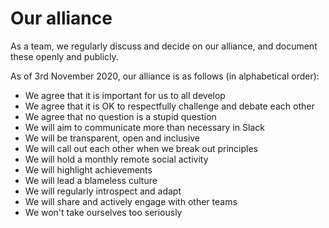 # Our alliance

As a team, we regularly discuss and decide on our alliance, and document these openly and publicly.

As of 3rd November 2020, our alliance is as follows (in alphabetical order):

- We agree that it is important for us to all develop
- We agree that it is OK to respectfully challenge and debate each other
- We agree that no question is a stupid question
- We will aim to communicate more than necessary in Slack
- We will be transparent, open and inclusive
- We will call out each other when we break out principles
- We will hold a monthly remote social activity
- We will highlight achievements
- We will lead a blameless culture
- We will regularly introspect and adapt
- We will share and actively engage with other teams
- We won't take ourselves too seriously
